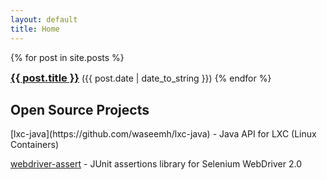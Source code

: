 ```yaml
---
layout: default
title: Home
---
```


{% for post in site.posts %}
   <h3 style="display: inline;" > <a style="display: inline;" href="{{ post.url }}">{{ post.title }}</a> </h3> 
   <span style="display: inline;">({{ post.date | date_to_string }})</span>
{% endfor %}

<h2>Open Source Projects</h2>
[lxc-java](https://github.com/waseemh/lxc-java) - Java API for LXC (Linux Containers)

[webdriver-assert](https://github.com/waseemh/webdriver-assert) - JUnit assertions library for Selenium WebDriver 2.0
